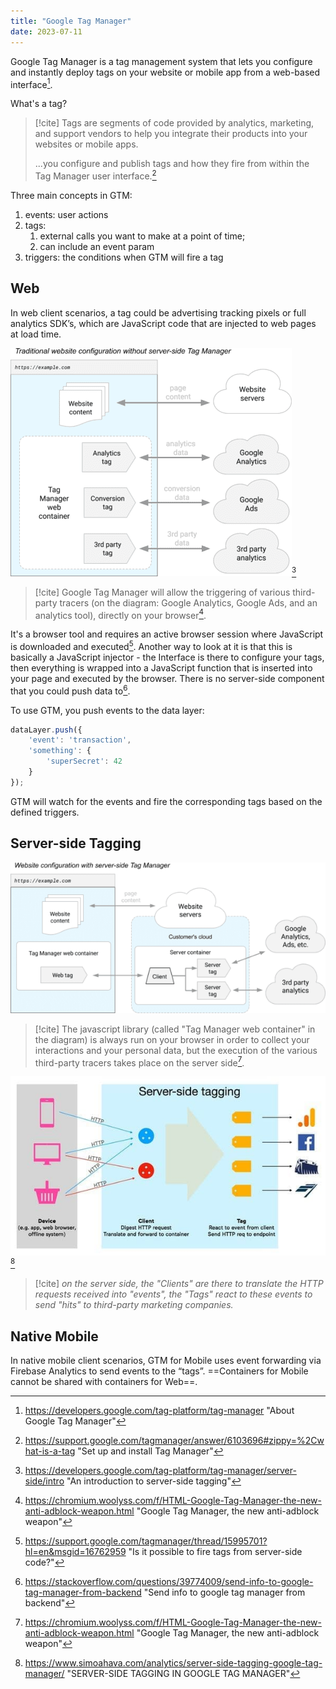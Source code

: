 ```yaml
---
title: "Google Tag Manager"
date: 2023-07-11
---
```


Google Tag Manager is a tag management system that lets you configure and instantly deploy tags on your website or mobile app from a web-based interface[^2]. 

What's a tag? 

> [!cite]
> Tags are segments of code provided by analytics, marketing, and support vendors to help you integrate their products into your websites or mobile apps.
>  
> ...you configure and publish tags and how they fire from within the Tag Manager user interface.[^1]

Three main concepts in GTM:
1. events: user actions
2. tags: 
	1. external calls you want to make at a point of time; 
	2. can include an event param
3. triggers: the conditions when GTM will fire a tag

## Web

In web client scenarios, a tag could be advertising tracking pixels or full analytics SDK’s, which are JavaScript code that are injected to web pages at load time. 

![gtm-client-side](assets/gtm-client-side.png)[^5]

> [!cite]
> Google Tag Manager will allow the triggering of various third-party tracers (on the diagram: Google Analytics, Google Ads, and an analytics tool), directly on your browser[^3].

It's a browser tool and requires an active browser session where JavaScript is downloaded and executed[^6]. Another way to look at it is that this is basically a JavaScript injector - the Interface is there to configure your tags, then everything is wrapped into a JavaScript function that is inserted into your page and executed by the browser. There is no server-side component that you could push data to[^7].

To use GTM, you push events to the data layer:
```javascript
dataLayer.push({
    'event': 'transaction',
    'something': {
        'superSecret': 42
    }
});
```

GTM will watch for the events and fire the corresponding tags based on the defined triggers. 
## Server-side Tagging

![gtm-server-side](assets/gtm-server-side.png)
> [!cite]
> The javascript library (called "Tag Manager web container" in the diagram) is always run on your browser in order to collect your interactions and your personal data, but the execution of the various third-party tracers takes place on the server side[^3].

![gtm-sst-diagram](assets/gtm-sst-diagram.png)[^4]

> [!cite]
> _on the server side, the "Clients" are there to translate the HTTP requests received into "events", the "Tags" react to these events to send "hits" to third-party marketing companies._
## Native Mobile

In native mobile client scenarios, GTM for Mobile uses event forwarding via Firebase Analytics to send events to the “tags”. ==Containers for Mobile cannot be shared with containers for Web==.


[^1]: https://support.google.com/tagmanager/answer/6103696#zippy=%2Cwhat-is-a-tag "Set up and install Tag Manager"
[^2]: https://developers.google.com/tag-platform/tag-manager "About Google Tag Manager"
[^3]: https://chromium.woolyss.com/f/HTML-Google-Tag-Manager-the-new-anti-adblock-weapon.html "Google Tag Manager, the new anti-adblock weapon"
[^4]: https://www.simoahava.com/analytics/server-side-tagging-google-tag-manager/ "SERVER-SIDE TAGGING IN GOOGLE TAG MANAGER"
[^5]: https://developers.google.com/tag-platform/tag-manager/server-side/intro "An introduction to server-side tagging"
[^6]: https://support.google.com/tagmanager/thread/15995701?hl=en&msgid=16762959 "Is it possible to fire tags from server-side code?"
[^7]: https://stackoverflow.com/questions/39774009/send-info-to-google-tag-manager-from-backend "Send info to google tag manager from backend"